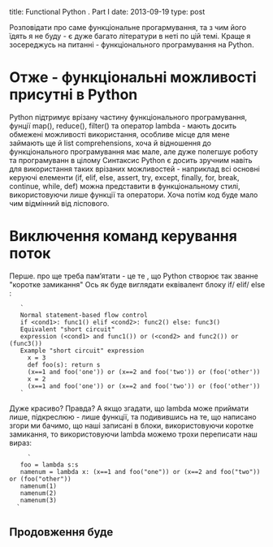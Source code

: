 title: Functional Python . Part I
date: 2013-09-19
type: post

Розповідати про саме функціональне прогармування, та з чим його їдять я не буду - є дуже
багато літератури в неті по цій темі. Краще я зосереджусь на питанні -
функціонального програмування на Python.

Отже - функціональні можливості присутні в Python
=================================================
Python підтримує врізану частину функціонального програмування, фунції  map(), reduce(), filter() та оператор lambda - мають досить обмежені можливості використання, особливе місце для мене
займають ще й list comprehensions, хоча й відношення до функціонального програмування має мале, але дуже полегшує роботу та програмуванн в цілому
Синтаксис Python  є досить зручним навіть для використання таких врізаних можливостей - наприклад всі основні керуючі елементи (if, elif, else, assert, try, except, finally, for, break, continue, while, def)
можна представити в функціональному стилі, використовуючи лише функції та оператори. Хоча потім код буде мало чим відмінний від ліспового.


Виключення команд керування поток
=================================

Перше. про ще треба пам’ятати - це те , що Python створює так званне "коротке замикання"
Ось як буде виглядати еквівалент блоку if/ elif/ else :

       `
	   Normal statement-based flow control
  	   if <cond1>: func1() elif <cond2>: func2() else: func3()
   	   Equivalent "short circuit"
  	   expression (<cond1> and func1()) or (<cond2> and func2()) or (func3())
	   Example "short circuit" expression
	     x = 3
	     def foo(s): return s
	     (x==1 and foo('one')) or (x==2 and foo('two')) or (foo('other'))
	     x = 2
	     (x==1 and foo('one')) or (x==2 and foo('two')) or (foo('other'))
	   `

Дуже красиво? Правда?
А якщо згадати, що lambda може приймати лише, підкреслюю - лише функції,
та подивившись на те, що написано згори ми бачимо, що наші записані в блоки, використовуючи коротке замикання,
то використовуючи lambda можемо трохи переписати наш вираз:

         `
	   foo = lambda s:s
	   namenum = lambda x: (x==1 and foo("one")) or (x==2 and foo("two")) or (foo("other"))
	   namenum(1)
	   namenum(2)
	   namenum(3)
   	  `
Продовження буде
----------------
